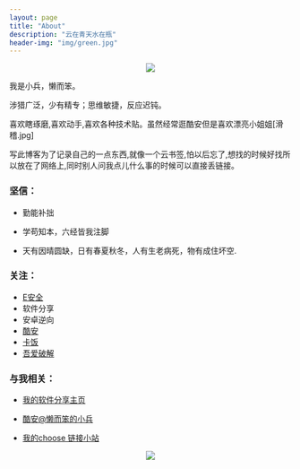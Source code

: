 ```yaml
---
layout: page
title: "About"
description: "云在青天水在瓶"
header-img: "img/green.jpg"
---
```

<script type="text/javascript" class="autoinsert" src="js/jquery-1.2.6.min.js"></script> 
<script src="js/snowfall.jquery.js"></script> 
<script src="http://tpl.9iphp.com/demo/9iphp.js"></script> 
<script>
        $(document).snowfall('clear');
        $(document).snowfall({
            image: "images/huaban.png",
			/*image: "images/snow.gif",*/
			flakeColor:'#fff',
            flakeCount:30,
            minSize: 5,
            maxSize: 13
        });
    </script>

<center>
    <p><img src="http://img2.touxiang.cn/file/20160125/93e998bc10a9f02b91dea30d1ed6d4bf.jpg" align="center"></p>
</center>  

我是小兵，懒而笨。

涉猎广泛，少有精专；思维敏捷，反应迟钝。

喜欢瞎琢磨,喜欢动手,喜欢各种技术贴。虽然经常逛酷安但是喜欢漂亮小姐姐[滑稽.jpg]     

写此博客为了记录自己的一点东西,就像一个云书签,怕以后忘了,想找的时候好找所以放在了网络上,同时别人问我点儿什么事的时候可以直接丢链接。 
  
### 坚信： 
   
- 勤能补拙   

- 学苟知本，六经皆我注脚 
  
- 天有因晴圆缺，日有春夏秋冬，人有生老病死，物有成住坏空.  


### 关注： 

- [E安全](https://www.easyaq.com/)
- 软件分享
- 安卓逆向     
- [酷安](https://www.coolapk.com/)
- [卡饭](http://bbs.kafan.cn/)
- [吾爱破解](http://www.52pojie.cn/)

### 与我相关： 

- [我的软件分享主页](http://xiaobing211314.ys168.com/)      

- [酷安@懒而笨的小兵](https://www.coolapk.com/u/849427)   

- [我的choose 链接小站](http://choose.sxl.cn)   




<center>
    <p><img src="http://easyread.ph.126.net/b9Bigob7TjH6GXgBDnrj2Q==/7916967505106579244.gif" align="center"></p>
</center>






